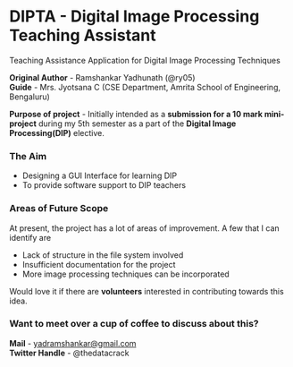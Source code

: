 # DIPTA - Digital Image Processing Teaching Assistant
Teaching Assistance Application for Digital Image Processing Techniques

**Original Author** - Ramshankar Yadhunath (@ry05) <br>
**Guide** - Mrs. Jyotsana C (CSE Department, Amrita School of Engineering, Bengaluru)

**Purpose of project** - Initially intended as a **submission for a 10 mark mini-project** during my 5th semester as a part of the **Digital Image Processing(DIP)** elective.

### The Aim
* Designing a GUI Interface for learning DIP
* To provide software support to DIP teachers

### Areas of Future Scope
At present, the project has a lot of areas of improvement. A few that I can identify are
* Lack of structure in the file system involved
* Insufficient documentation for the project
* More image processing techniques can be incorporated

Would love it if there are **volunteers** interested in contributing towards this idea.

### Want to meet over a cup of coffee to discuss about this?
**Mail** - yadramshankar@gmail.com <br>
**Twitter Handle** - @thedatacrack


